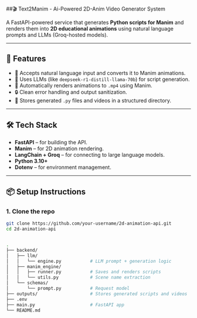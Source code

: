 ##🎬 Text2Manim - Ai-Powered 2D-Anim Video Generator System

A FastAPI-powered service that generates **Python scripts for Manim** and renders them into **2D educational animations** using natural language prompts and LLMs (Groq-hosted models).

---

## 🚀 Features

- 🎨 Accepts natural language input and converts it to Manim animations.
- 🧠 Uses LLMs (like `deepseek-r1-distill-llama-70b`) for script generation.
- 📼 Automatically renders animations to `.mp4` using Manim.
- 🔒 Clean error handling and output sanitization.
- 📁 Stores generated `.py` files and videos in a structured directory.

---

## 🛠 Tech Stack

- **FastAPI** – for building the API.
- **Manim** – for 2D animation rendering.
- **LangChain + Groq** – for connecting to large language models.
- **Python 3.10+**
- **Dotenv** – for environment management.

---

## 📦 Setup Instructions

### 1. Clone the repo

```bash
git clone https://github.com/your-username/2d-animation-api.git
cd 2d-animation-api


.
├── backend/
│   ├── llm/
│   │   └── engine.py           # LLM prompt + generation logic
│   ├── manim_engine/
│   │   ├── runner.py           # Saves and renders scripts
│   │   └── utils.py            # Scene name extraction
│   └── schemas/
│       └── prompt.py           # Request model
├── outputs/                    # Stores generated scripts and videos
├── .env
├── main.py                     # FastAPI app
└── README.md

